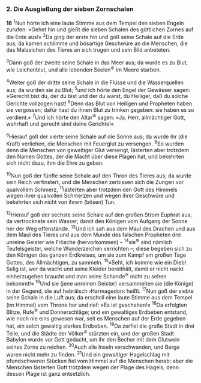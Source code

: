 ### 2. Die Ausgießung der sieben Zornschalen

__16__
<sup>1</sup>Nun hörte ich eine laute Stimme aus dem Tempel den sieben Engeln zurufen: »Gehet hin und gießt die sieben Schalen des göttlichen Zornes auf die Erde aus!«
<sup>2</sup>Da ging der erste hin und goß seine Schale auf die Erde aus; da kamen schlimme und bösartige Geschwüre an die Menschen, die das Malzeichen des Tieres an sich trugen und sein Bild anbeteten.

<sup>3</sup>Dann goß der zweite seine Schale in das Meer aus; da wurde es zu Blut, wie Leichenblut, und alle lebenden Seelen<sup title="= Wesen">&#x2732;</sup> im Meere starben.

<sup>4</sup>Weiter goß der dritte seine Schale in die Flüsse und die Wasserquellen aus; da wurden sie zu Blut;
<sup>5</sup>und ich hörte den Engel der Gewässer sagen: »Gerecht bist du, der du bist und der du warst, du Heiliger, daß du solche Gerichte vollzogen hast!
<sup>6</sup>Denn das Blut von Heiligen und Propheten haben sie vergossen; dafür hast du ihnen Blut zu trinken gegeben: sie haben es so verdient.«
<sup>7</sup>Und ich hörte den Altar<sup title="d.h. eine Stimme vom Altar her">&#x2732;</sup> sagen: »Ja, Herr, allmächtiger Gott, wahrhaft und gerecht sind deine Gerichte!«

<sup>8</sup>Hierauf goß der vierte seine Schale auf die Sonne aus; da wurde ihr (die Kraft) verliehen, die Menschen mit Feuerglut zu versengen.
<sup>9</sup>So wurden denn die Menschen von gewaltiger Glut versengt, lästerten aber trotzdem den Namen Gottes, der die Macht über diese Plagen hat, und bekehrten sich nicht dazu, ihm die Ehre zu geben.

<sup>10</sup>Nun goß der fünfte seine Schale auf den Thron des Tieres aus; da wurde sein Reich verfinstert, und die Menschen zerbissen sich die Zungen vor qualvollem Schmerz,
<sup>11</sup>lästerten aber trotzdem den Gott des Himmels wegen ihrer qualvollen Schmerzen und wegen ihrer Geschwüre und bekehrten sich nicht von ihrem (bösen) Tun.

<sup>12</sup>Hierauf goß der sechste seine Schale auf den großen Strom Euphrat aus; da vertrocknete sein Wasser, damit den Königen vom Aufgang der Sonne her der Weg offenstände.
<sup>13</sup>Und ich sah aus dem Maul des Drachen und aus dem Maul des Tieres und aus dem Munde des falschen Propheten drei unreine Geister wie Frösche (hervorkommen) –
<sup>14</sup>sie<sup title="d.h. diese Frösche">&#x2732;</sup> sind nämlich Teufelsgeister, welche Wunderzeichen verrichten –; diese begeben sich zu den Königen des ganzen Erdkreises, um sie zum Kampf am großen Tage Gottes, des Allmächtigen, zu sammeln.
<sup>15</sup>»Seht, ich komme wie ein Dieb! Selig ist, wer da wacht und seine Kleider bereithält, damit er nicht nackt einherzugehen braucht und man seine Schande<sup title="= Blöße">&#x2732;</sup> nicht zu sehen bekommt!«
<sup>16</sup>Und sie (jene unreinen Geister) versammelten sie (die Könige) in der Gegend, die auf hebräisch ›Harmagedon‹ heißt.
<sup>17</sup>Nun goß der siebte seine Schale in die Luft aus; da erscholl eine laute Stimme aus dem Tempel (im Himmel) vom Throne her und rief: »Es ist geschehen!«
<sup>18</sup>Da erfolgten Blitze, Rufe<sup title="oder: Getöse">&#x2732;</sup> und Donnerschläge; und ein gewaltiges Erdbeben entstand, wie noch nie eins gewesen war, seit es Menschen auf der Erde gegeben hat, ein solch gewaltig starkes Erdbeben.
<sup>19</sup>Da zerfiel die große Stadt in drei Teile, und die Städte der Völker<sup title="oder: Heiden">&#x2732;</sup> stürzten ein, und der großen Stadt Babylon wurde vor Gott gedacht, um ihr den Becher mit dem Glutwein seines Zorns zu reichen.
<sup>20</sup>Auch alle Inseln verschwanden, und Berge waren nicht mehr zu finden.
<sup>21</sup>Und ein gewaltiger Hagelschlag mit pfundschweren Stücken fiel vom Himmel auf die Menschen herab; aber die Menschen lästerten Gott trotzdem wegen der Plage des Hagels; denn dessen Plage ist ganz entsetzlich.